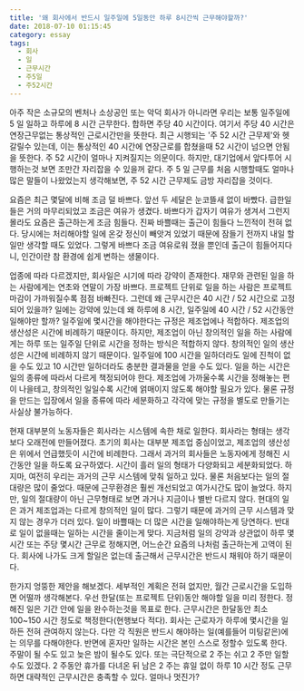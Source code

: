 ```yaml
---
title: '왜 회사에서 반드시 일주일에 5일동안 하루 8시간씩 근무해야할까?'
date: 2018-07-10 01:15:45
category: essay
tags:
  - 회사
  - 일
  - 근무시간
  - 주5일
  - 주52시간
---
```


아주 작은 소규모의 벤처나 소상공인 또는 악덕 회사가 아니라면 우리는 보통 일주일에 5 일 일하고 하루에 8 시간 근무한다. 합하면 주당 40 시간이다. 여기서 주당 40 시간은 연장근무없는 통상적인 근로시간만을 뜻한다. 최근 시행되는 '주 52 시간 근무제'와 헷갈릴수 있는데, 이는 통상적인 40 시간에 연장근로를 합쳤을때 52 시간이 넘으면 안됨을 뜻한다. 주 52 시간이 얼마나 지켜질지는 의문이다. 하지만, 대기업에서 앞다투어 시행하는것 보면 조만간 자리잡을 수 있을꺼 같다. 주 5 일 근무를 처음 시행할때도 얼마나 많은 말들이 나왔었는지 생각해보면, 주 52 시간 근무제도 금방 자리잡을 것이다.

요즘은 최근 몇달에 비해 조금 덜 바쁘다. 앞선 두 세달은 눈코뜰새 없이 바빴다. 급한일들은 거의 마무리되었고 조금은 여유가 생겼다. 바쁘다가 갑자기 여유가 생겨서 그런지 몰라도 요즘은 출근하는게 조금 힘들다. 진짜 바쁠때는 출근이 힘들다 느낀적이 전혀 없다. 당시에는 처리해야할 일에 온갖 정신이 빼앗겨 있었기 때문에 잠들기 전까지 내일 할 일만 생각할 때도 있었다. 그렇게 바쁘다 조금 여유로워 졌을 뿐인데 출근이 힘들어지다니, 인간이란 참 환경에 쉽게 변하는 생물이다.

업종에 따라 다르겠지만, 회사일은 시기에 따라 강약이 존재한다. 재무와 관련된 일을 하는 사람에게는 연초와 연말이 가장 바쁘다. 프로젝트 단위로 일을 하는 사람은 프로젝트 마감이 가까워질수록 점점 바빠진다. 그런데 왜 근무시간은 40 시간 / 52 시간으로 고정되어 있을까? 일에는 강약에 있는데 왜 하루에 8 시간, 일주일에 40 시간 / 52 시간동안 일해야만 할까? 일주일에 몇시간을 해야한다는 규정은 제조업에나 적합하다. 제조업의 생산성은 시간에 비례하기 때문이다. 하지만, 제조업이 아닌 창의적인 일을 하는 사람에게는 하루 또는 일주일 단위로 시간을 정하는 방식은 적합하지 않다. 창의적인 일의 생산성은 시간에 비례하지 않기 때문이다. 일주일에 100 시간을 일하더라도 일에 진척이 없을 수도 있고 10 시간만 일하더라도 충분한 결과물을 얻을 수도 있다. 일을 하는 시간은 일의 종류에 따라서 다르게 책정되어야 한다. 제조업에 가까울수록 시간을 정해놓는 편이 나을테고, 창의적인 일일수록 시간에 얽매이지 않도록 해야할 필요가 있다. 물론 규정을 만드는 입장에서 일을 종류에 따라 세분화하고 각각에 맞는 규정을 별도로 만들기는 사실상 불가능하다.

현재 대부분의 노동자들은 회사라는 시스템에 속한 채로 일한다. 회사라는 형태는 생각보다 오래전에 만들어졌다. 초기의 회사는 대부분 제조업 중심이었고, 제조업의 생산성은 위에서 언급했듯이 시간에 비례한다. 그래서 과거의 회사들은 노동자에게 정해진 시간동안 일을 하도록 요구하였다. 시간이 흘러 일의 형태가 다양화되고 세분화되었다. 하지마, 여전히 우리는 과거의 근무 시스템에 맞춰 일하고 있다. 물론 처음보다는 일의 절대량은 많이 줄었다. 때문에 근무환경은 훨씬 개선되었고 여가시간도 많이 늘었다. 하지만, 일의 절대량이 아닌 근무형태로 보면 과거나 지금이나 별반 다르지 않다. 현대의 일은 과거 제조업과는 다르게 창의적인 일이 많다. 그렇기 때문에 과거의 근무 시스템과 맞지 않는 경우가 더러 있다. 일이 바쁠때는 더 많은 시간을 일해야하는게 당연하다. 반대로 일이 없을때는 일하는 시간을 줄이는게 맞다. 지금처럼 일의 강약과 상관없이 하루 몇시간 또는 주당 몇시간 근무로 정해지면, 어느순간 요즘의 나처럼 출근하는게 고역이 된다. 회사에 나가도 크게 할일은 없는데 출근해서 근무시간은 반드시 채워야 하기 때문이다.

한가지 엉뚱한 제안을 해보겠다. 세부적인 계획은 전혀 없지만, 월간 근로시간을 도입하면 어떨까 생각해본다. 우선 한달(또는 프로젝트 단위)동안 해야할 일을 미리 정한다. 정해진 일은 기간 안에 일을 완수하는것을 목표로 한다. 근무시간은 한달동안 최소 100~150 시간 정도로 책정한다(현행보다 적다). 회사는 근로자가 하루에 몇시간을 일하든 전혀 관여하지 않는다. 다만 각 직원은 반드시 해야하는 일(예를들어 미팅같은)에는 의무를 다해야한다. 반면에 혼자만 일하는 시간은 본인 스스로 정할수 있도록 한다. 주말이 될 수도 있고 늦은 밤이 될수도 있다. 또는 극단적으로 2 주는 쉬고 2 주만 일할 수도 있겠다. 2 주동안 휴가를 다녀온 뒤 남은 2 주는 휴일 없이 하루 10 시간 정도 근무하면 대략적인 근무시간은 충족할 수 있다. 얼마나 멋진가?

